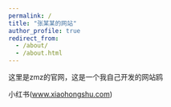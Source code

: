 ```yaml
---
permalink: /
title: "张某某的网站"
author_profile: true
redirect_from: 
  - /about/
  - /about.html
---
```

这里是zmz的官网，这是一个我自己开发的网站鸥

小红书(www.xiaohongshu.com)

